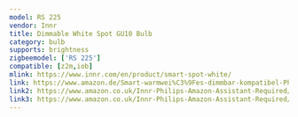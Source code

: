 ```yaml
---
model: RS 225
vendor: Innr
title: Dimmable White Spot GU10 Bulb
category: bulb
supports: brightness
zigbeemodel: ['RS 225']
compatible: [z2m,iob]
mlink: https://www.innr.com/en/product/smart-spot-white/
link: https://www.amazon.de/Smart-warmwei%C3%9Fes-dimmbar-kompatibel-Philips/dp/B07KT98J3Q
link2: https://www.amazon.co.uk/Innr-Philips-Amazon-Assistant-Required/dp/B07M9CQ5X3
link3: https://www.amazon.co.uk/Innr-Philips-Amazon-Assistant-Required/dp/B07KT98J3Q
---
```

